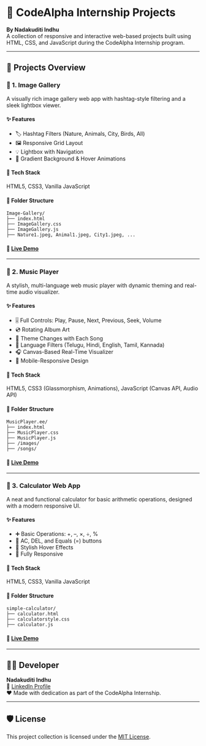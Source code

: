 # 🌟 CodeAlpha Internship Projects  
**By Nadakuditi Indhu**  
A collection of responsive and interactive web-based projects built using HTML, CSS, and JavaScript during the CodeAlpha Internship program.

---

## 🚀 Projects Overview

### 📸 1. Image Gallery  
A visually rich image gallery web app with hashtag-style filtering and a sleek lightbox viewer.

#### ✨ Features
- 🏷️ Hashtag Filters (Nature, Animals, City, Birds, All)
- 🖼️ Responsive Grid Layout
- 💡 Lightbox with Navigation
- 🎨 Gradient Background & Hover Animations

#### 🔧 Tech Stack
HTML5, CSS3, Vanilla JavaScript

#### 📁 Folder Structure
```
Image-Gallery/
├── index.html
├── ImageGallery.css
├── ImageGallery.js
├── Nature1.jpeg, Animal1.jpeg, City1.jpeg, ...
```

#### 🎥 [Live Demo](https://drive.google.com/file/d/1K6-mRoEjVfKIhLQ4b-MosOcS_UrM_S7K/view?usp=drivesdk)

---

### 🎵 2. Music Player  
A stylish, multi-language web music player with dynamic theming and real-time audio visualizer.

#### ✨ Features
- 🎚️ Full Controls: Play, Pause, Next, Previous, Seek, Volume
- 💿 Rotating Album Art
- 🎨 Theme Changes with Each Song
- 🧠 Language Filters (Telugu, Hindi, English, Tamil, Kannada)
- 🎧 Canvas-Based Real-Time Visualizer
- 📱 Mobile-Responsive Design

#### 🔧 Tech Stack
HTML5, CSS3 (Glassmorphism, Animations), JavaScript (Canvas API, Audio API)

#### 📁 Folder Structure
```
MusicPlayer.ee/
├── index.html
├── MusicPlayer.css
├── MusicPlayer.js
├── /images/
├── /songs/
```

#### 🎥 [Live Demo](https://drive.google.com/file/d/1Jeb-J2qSTlNFWSIj4bWHCnrFgp6Uwuv1/view?usp=drivesdk)

---

### 🧮 3. Calculator Web App  
A neat and functional calculator for basic arithmetic operations, designed with a modern responsive UI.

#### ✨ Features
- ➕ Basic Operations: +, –, ×, ÷, %
- 🧹 AC, DEL, and Equals (=) buttons
- 💅 Stylish Hover Effects
- 📱 Fully Responsive

#### 🔧 Tech Stack
HTML5, CSS3, Vanilla JavaScript

#### 📁 Folder Structure
```
simple-calculator/
├── calculator.html
├── calculatorstyle.css
├── calculator.js
```

#### 🎥 [Live Demo](https://drive.google.com/file/d/15MeXoeLXe3GXz2b6iaCHh7wW8GnpAmIr/view?usp=drivesdk)

---

## 👩‍💻 Developer  
**Nadakuditi Indhu**  
💼 [LinkedIn Profile](https://www.linkedin.com/in/nadakuditi-indhu-6ab82029a/)  
❤️ Made with dedication as part of the CodeAlpha Internship.

---

## 🛡 License  
This project collection is licensed under the [MIT License](LICENSE).
